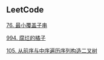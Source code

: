 ## LeetCode

[76. 最小覆盖子串](LeetCode_76/README.md)

[994. 腐烂的橘子](leetcode_994/README.md)

[105. 从前序与中序遍历序列构造二叉树](leetcode_105/README.md)
